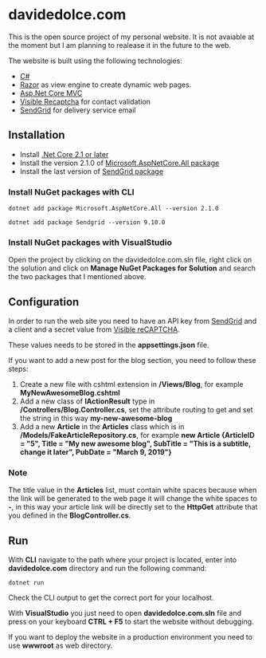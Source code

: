 # davidedolce.com

This is the open source project of my personal website. It is not avaiable at the moment but I am planning to realease it in the future to the web.

The website is built using the following technologies:

* [C#](https://docs.microsoft.com/en-us/dotnet/csharp/)
* [Razor](https://docs.microsoft.com/en-us/aspnet/web-pages/overview/getting-started/introducing-razor-syntax-c) as view engine to create dynamic web pages.
* [Asp.Net Core MVC](https://docs.microsoft.com/en-us/aspnet/core/mvc/overview?view=aspnetcore-2.2)
* [Visible Recaptcha](https://www.google.com/recaptcha/intro/v3.html) for contact validation
* [SendGrid](https://sendgrid.com/) for delivery service email

## Installation

* Install [.Net Core 2.1 or later](https://dotnet.microsoft.com/download)
* Install the version 2.1.0 of [Microsoft.AspNetCore.All package](https://www.nuget.org/packages/Microsoft.AspNetCore.All)
* Install the last version of [SendGrid package](nuget.org/packages/Sendgrid)

### Install NuGet packages with CLI

```
dotnet add package Microsoft.AspNetCore.All --version 2.1.0

dotnet add package Sendgrid --version 9.10.0
```

### Install NuGet packages with VisualStudio

Open the project by clicking on the davidedolce.com.sln file, right click on the solution and click on **Manage NuGet Packages for Solution** and search the two packages that I mentioned above.

## Configuration

In order to run the web site you need to have an API key from [SendGrid](https://sendgrid.com/) and a client and a secret value from [Visible reCAPTCHA](https://www.google.com/recaptcha/intro/v3.html).

These values needs to be stored in the **appsettings.json** file.

If you want to add a new post for the blog section, you need to follow these steps:

1. Create a new file with cshtml extension in __/Views/Blog__, for example **MyNewAwesomeBlog.cshtml**
2. Add a new class of **IActionResult** type in __/Controllers/Blog.Controller.cs__, set the attribute routing to get and set the string in this way **my-new-awesome-blog**
3. Add a new **Article** in the **Articles** class which is in __/Models/FakeArticleRepository.cs__, for example **new Article {ArticleID = "5", Title = "My new awesome blog", SubTitle = "This is a subtitle, change it later", PubDate = "March 9, 2019"}**

### Note

The title value in the **Articles** list, must contain white spaces because when the link will be generated to the web page it will change the white spaces to **-**, in this way your article link will be directly set to the **HttpGet** attribute that you defined in the **BlogController.cs**.

## Run

With **CLI** navigate to the path where your project is located, enter into __davidedolce.com__ directory and run the following command:

```
dotnet run
```

Check the CLI output to get the correct port for your localhost.

With **VisualStudio** you just need to open **davidedolce.com.sln** file and press on your keyboard **CTRL + F5** to start the website without debugging.

If you want to deploy the website in a production environment you need to use **wwwroot** as web directory.